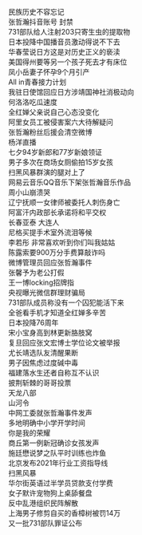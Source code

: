 民族历史不容忘记  
张哲瀚抖音账号 封禁  
731部队给人注射203只寄生虫的提取物  
日本投降中国播音员激动得说不下去  
华春莹说日方这是对历史正义的亵渎  
美国得州要等另一个孩子死去才有床位  
凤小岳妻子怀孕9个月引产  
All in青春接力计划  
我驻日使馆回应日方涉靖国神社消极动向  
何洛洛吃瓜速度  
全红婵父亲说自己心态没变化  
阿里女员工被侵害案六大待解疑问  
张哲瀚粉丝后援会清空微博  
杨洋直播  
七夕94岁新郎和77岁新娘领证  
男子多次在商场女厕偷拍15岁女孩  
扫黑风暴群演的腿对上了  
网易云音乐QQ音乐下架张哲瀚音乐作品  
周小山崩溃哭  
辽宁抚顺一女律师被委托人刺伤身亡  
阿富汗内政部长承诺将和平交权  
长春亚泰 大连人  
尼格买提手术室外流泪等候  
李若彤 非常喜欢听到你们叫我姑姑  
陈露索要900万分手费算敲诈吗  
微博管理员回应张哲瀚事件  
张馨予为老公打假  
王一博locking招牌指  
央视曝光微信群理财骗局  
731部队成员称没有一个囚犯能活下来  
全爸看手机才知道全红婵多辛苦  
日本投降76周年  
宋小宝身高到林更新胳肢窝  
复旦回应张文宏博士学位论文被举报  
尤长靖选队友清醒果断  
男子因焦虑过度碱中毒  
福建落水生还者自称互不认识  
披荆斩棘的哥哥投票  
天龙八部  
山河令  
中网工委就张哲瀚事件发声  
多地明确中小学开学时间  
你是我的荣耀  
商丘第一例新冠确诊女孩发声  
施廷懋说梦之队平时训练也炸鱼  
北京发布2021年行业工资指导线  
扫黑风暴  
华尔街英语过半学员贷款支付学费  
女子默许宠物狗上桌舔餐盘  
反中乱港组织民阵解散  
上海男子修剪自买的香樟树被罚14万  
又一批731部队罪证公布  

